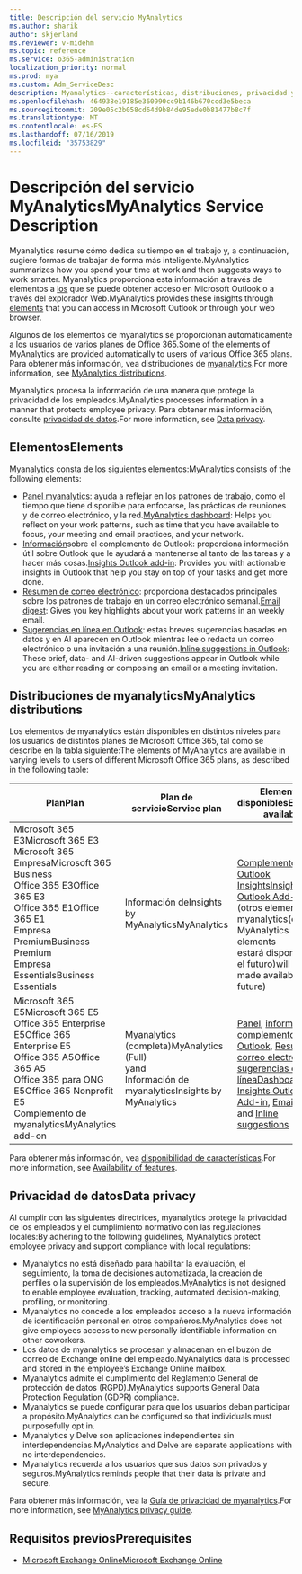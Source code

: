 ```yaml
---
title: Descripción del servicio MyAnalytics
ms.author: sharik
author: skjerland
ms.reviewer: v-midehm
ms.topic: reference
ms.service: o365-administration
localization_priority: normal
ms.prod: mya
ms.custom: Adm_ServiceDesc
description: Myanalytics--características, distribuciones, privacidad y requisitos previos
ms.openlocfilehash: 464938e19185e360990cc9b146b670ccd3e5beca
ms.sourcegitcommit: 209e05c2b058cd64d9b84de95ede0b81477b8c7f
ms.translationtype: MT
ms.contentlocale: es-ES
ms.lasthandoff: 07/16/2019
ms.locfileid: "35753829"
---
```

# <a name="myanalytics-service-description"></a><span data-ttu-id="0d8a0-103">Descripción del servicio MyAnalytics</span><span class="sxs-lookup"><span data-stu-id="0d8a0-103">MyAnalytics Service Description</span></span>

<span data-ttu-id="0d8a0-104">Myanalytics resume cómo dedica su tiempo en el trabajo y, a continuación, sugiere formas de trabajar de forma más inteligente.</span><span class="sxs-lookup"><span data-stu-id="0d8a0-104">MyAnalytics summarizes how you spend your time at work and then suggests ways to work smarter.</span></span> <span data-ttu-id="0d8a0-105">Myanalytics proporciona esta información a través de elementos a [los](#elements) que se puede obtener acceso en Microsoft Outlook o a través del explorador Web.</span><span class="sxs-lookup"><span data-stu-id="0d8a0-105">MyAnalytics provides these insights through [elements](#elements) that you can access in Microsoft Outlook or through your web browser.</span></span>

<span data-ttu-id="0d8a0-106">Algunos de los elementos de myanalytics se proporcionan automáticamente a los usuarios de varios planes de Office 365.</span><span class="sxs-lookup"><span data-stu-id="0d8a0-106">Some of the elements of MyAnalytics are provided automatically to users of various Office 365 plans.</span></span> <span data-ttu-id="0d8a0-107">Para obtener más información, vea distribuciones de [myanalytics](#myanalytics-distributions).</span><span class="sxs-lookup"><span data-stu-id="0d8a0-107">For more information, see [MyAnalytics distributions](#myanalytics-distributions).</span></span>  

<span data-ttu-id="0d8a0-108">Myanalytics procesa la información de una manera que protege la privacidad de los empleados.</span><span class="sxs-lookup"><span data-stu-id="0d8a0-108">MyAnalytics processes information in a manner that protects employee privacy.</span></span> <span data-ttu-id="0d8a0-109">Para obtener más información, consulte [privacidad de datos](#data-privacy).</span><span class="sxs-lookup"><span data-stu-id="0d8a0-109">For more information, see [Data privacy](#data-privacy).</span></span>

## <a name="elements"></a><span data-ttu-id="0d8a0-110">Elementos</span><span class="sxs-lookup"><span data-stu-id="0d8a0-110">Elements</span></span>

<span data-ttu-id="0d8a0-111">Myanalytics consta de los siguientes elementos:</span><span class="sxs-lookup"><span data-stu-id="0d8a0-111">MyAnalytics consists of the following elements:</span></span>

* <span data-ttu-id="0d8a0-112">[Panel myanalytics](https://docs.microsoft.com/workplace-analytics/myanalytics/use/dashboard-2): ayuda a reflejar en los patrones de trabajo, como el tiempo que tiene disponible para enfocarse, las prácticas de reuniones y de correo electrónico, y la red.</span><span class="sxs-lookup"><span data-stu-id="0d8a0-112">[MyAnalytics dashboard](https://docs.microsoft.com/workplace-analytics/myanalytics/use/dashboard-2): Helps you reflect on your work patterns, such as time that you have available to focus, your meeting and email practices, and your network.</span></span>
* <span data-ttu-id="0d8a0-113">[Información](https://docs.microsoft.com/workplace-analytics/myanalytics/use/add-in)sobre el complemento de Outlook: proporciona información útil sobre Outlook que le ayudará a mantenerse al tanto de las tareas y a hacer más cosas.</span><span class="sxs-lookup"><span data-stu-id="0d8a0-113">[Insights Outlook add-in](https://docs.microsoft.com/workplace-analytics/myanalytics/use/add-in): Provides you with actionable insights in Outlook that help you stay on top of your tasks and get more done.</span></span>
* <span data-ttu-id="0d8a0-114">[Resumen de correo electrónico](https://docs.microsoft.com/workplace-analytics/myanalytics/use/email-digest): proporciona destacados principales sobre los patrones de trabajo en un correo electrónico semanal.</span><span class="sxs-lookup"><span data-stu-id="0d8a0-114">[Email digest](https://docs.microsoft.com/workplace-analytics/myanalytics/use/email-digest): Gives you key highlights about your work patterns in an weekly email.</span></span>
* <span data-ttu-id="0d8a0-115">[Sugerencias en línea en Outlook](https://docs.microsoft.com/workplace-analytics/myanalytics/use/mya-notifications): estas breves sugerencias basadas en datos y en AI aparecen en Outlook mientras lee o redacta un correo electrónico o una invitación a una reunión.</span><span class="sxs-lookup"><span data-stu-id="0d8a0-115">[Inline suggestions in Outlook](https://docs.microsoft.com/workplace-analytics/myanalytics/use/mya-notifications): These brief, data- and AI-driven suggestions appear in Outlook while you are either reading or composing an email or a meeting invitation.</span></span>

## <a name="myanalytics-distributions"></a><span data-ttu-id="0d8a0-116">Distribuciones de myanalytics</span><span class="sxs-lookup"><span data-stu-id="0d8a0-116">MyAnalytics distributions</span></span>

<span data-ttu-id="0d8a0-117">Los elementos de myanalytics están disponibles en distintos niveles para los usuarios de distintos planes de Microsoft Office 365, tal como se describe en la tabla siguiente:</span><span class="sxs-lookup"><span data-stu-id="0d8a0-117">The elements of MyAnalytics are available in varying levels to users of different Microsoft Office 365 plans, as described in the following table:</span></span>

| <span data-ttu-id="0d8a0-118">Plan</span><span class="sxs-lookup"><span data-stu-id="0d8a0-118">Plan</span></span> | <span data-ttu-id="0d8a0-119">Plan de servicio</span><span class="sxs-lookup"><span data-stu-id="0d8a0-119">Service plan</span></span> | <span data-ttu-id="0d8a0-120">Elementos disponibles</span><span class="sxs-lookup"><span data-stu-id="0d8a0-120">Elements available</span></span> |
| --- | --- | ----- |
| <span data-ttu-id="0d8a0-121">Microsoft 365 E3</span><span class="sxs-lookup"><span data-stu-id="0d8a0-121">Microsoft 365 E3</span></span></br><span data-ttu-id="0d8a0-122">Microsoft 365 Empresa</span><span class="sxs-lookup"><span data-stu-id="0d8a0-122">Microsoft 365 Business</span></span></br><span data-ttu-id="0d8a0-123">Office 365 E3</span><span class="sxs-lookup"><span data-stu-id="0d8a0-123">Office 365 E3</span></span></br><span data-ttu-id="0d8a0-124">Office 365 E1</span><span class="sxs-lookup"><span data-stu-id="0d8a0-124">Office 365 E1</span></span></br><span data-ttu-id="0d8a0-125">Empresa Premium</span><span class="sxs-lookup"><span data-stu-id="0d8a0-125">Business Premium</span></span></br><span data-ttu-id="0d8a0-126">Empresa Essentials</span><span class="sxs-lookup"><span data-stu-id="0d8a0-126">Business Essentials</span></span> |  <br><span data-ttu-id="0d8a0-127">Información de</span><span class="sxs-lookup"><span data-stu-id="0d8a0-127">Insights by</span></span> <br><span data-ttu-id="0d8a0-128">MyAnalytics</span><span class="sxs-lookup"><span data-stu-id="0d8a0-128">MyAnalytics</span></span>| </br></br></br>[<span data-ttu-id="0d8a0-129">Complemento de Outlook Insights</span><span class="sxs-lookup"><span data-stu-id="0d8a0-129">Insights Outlook Add-in</span></span>](https://docs.microsoft.com/workplace-analytics/myanalytics/use/add-in) <br> <span data-ttu-id="0d8a0-130">(otros elementos de myanalytics</span><span class="sxs-lookup"><span data-stu-id="0d8a0-130">(other MyAnalytics elements</span></span><br> <span data-ttu-id="0d8a0-131">estará disponible en el futuro)</span><span class="sxs-lookup"><span data-stu-id="0d8a0-131">will be made available in the future)</span></span>|
| <span data-ttu-id="0d8a0-132">Microsoft 365 E5</span><span class="sxs-lookup"><span data-stu-id="0d8a0-132">Microsoft 365 E5</span></span></br><span data-ttu-id="0d8a0-133">Office 365 Enterprise E5</span><span class="sxs-lookup"><span data-stu-id="0d8a0-133">Office 365 Enterprise E5</span></span></br><span data-ttu-id="0d8a0-134">Office 365 A5</span><span class="sxs-lookup"><span data-stu-id="0d8a0-134">Office 365 A5</span></span></br><span data-ttu-id="0d8a0-135">Office 365 para ONG E5</span><span class="sxs-lookup"><span data-stu-id="0d8a0-135">Office 365 Nonprofit E5</span></span></br><span data-ttu-id="0d8a0-136">Complemento de myanalytics</span><span class="sxs-lookup"><span data-stu-id="0d8a0-136">MyAnalytics add-on</span></span> | <span data-ttu-id="0d8a0-137">Myanalytics (completa)</span><span class="sxs-lookup"><span data-stu-id="0d8a0-137">MyAnalytics (Full)</span></span><br><span data-ttu-id="0d8a0-138">y</span><span class="sxs-lookup"><span data-stu-id="0d8a0-138">and</span></span><br>  <span data-ttu-id="0d8a0-139">Información de myanalytics</span><span class="sxs-lookup"><span data-stu-id="0d8a0-139">Insights by MyAnalytics</span></span> | </br><span data-ttu-id="0d8a0-140">[Panel](https://docs.microsoft.com/workplace-analytics/myanalytics/use/dashboard-2), [información complemento de Outlook](https://docs.microsoft.com/workplace-analytics/myanalytics/use/add-in), [Resumen de correo electrónico](https://docs.microsoft.com/workplace-analytics/myanalytics/use/email-digest-2)y [sugerencias en línea](https://docs.microsoft.com/workplace-analytics/myanalytics/use/mya-notifications)</span><span class="sxs-lookup"><span data-stu-id="0d8a0-140">[Dashboard](https://docs.microsoft.com/workplace-analytics/myanalytics/use/dashboard-2), [Insights Outlook Add-in](https://docs.microsoft.com/workplace-analytics/myanalytics/use/add-in), [Email digest](https://docs.microsoft.com/workplace-analytics/myanalytics/use/email-digest-2), and [Inline suggestions](https://docs.microsoft.com/workplace-analytics/myanalytics/use/mya-notifications)</span></span> |

<span data-ttu-id="0d8a0-141">Para obtener más información, vea [disponibilidad de características](https://docs.microsoft.com/workplace-analytics/myanalytics/overview/plans-environments).</span><span class="sxs-lookup"><span data-stu-id="0d8a0-141">For more information, see [Availability of features](https://docs.microsoft.com/workplace-analytics/myanalytics/overview/plans-environments).</span></span>

## <a name="data-privacy"></a><span data-ttu-id="0d8a0-142">Privacidad de datos</span><span class="sxs-lookup"><span data-stu-id="0d8a0-142">Data privacy</span></span>

<span data-ttu-id="0d8a0-143">Al cumplir con las siguientes directrices, myanalytics protege la privacidad de los empleados y el cumplimiento normativo con las regulaciones locales:</span><span class="sxs-lookup"><span data-stu-id="0d8a0-143">By adhering to the following guidelines, MyAnalytics protect employee privacy and support compliance with local regulations:</span></span>

* <span data-ttu-id="0d8a0-144">Myanalytics no está diseñado para habilitar la evaluación, el seguimiento, la toma de decisiones automatizada, la creación de perfiles o la supervisión de los empleados.</span><span class="sxs-lookup"><span data-stu-id="0d8a0-144">MyAnalytics is not designed to enable employee evaluation, tracking, automated decision-making, profiling, or monitoring.</span></span>
* <span data-ttu-id="0d8a0-145">Myanalytics no concede a los empleados acceso a la nueva información de identificación personal en otros compañeros.</span><span class="sxs-lookup"><span data-stu-id="0d8a0-145">MyAnalytics does not give employees access to new personally identifiable information on other coworkers.</span></span>
* <span data-ttu-id="0d8a0-146">Los datos de myanalytics se procesan y almacenan en el buzón de correo de Exchange online del empleado.</span><span class="sxs-lookup"><span data-stu-id="0d8a0-146">MyAnalytics data is processed and stored in the employee’s Exchange Online mailbox.</span></span>
* <span data-ttu-id="0d8a0-147">Myanalytics admite el cumplimiento del Reglamento General de protección de datos (RGPD).</span><span class="sxs-lookup"><span data-stu-id="0d8a0-147">MyAnalytics supports General Data Protection Regulation (GDPR) compliance.</span></span>
* <span data-ttu-id="0d8a0-148">Myanalytics se puede configurar para que los usuarios deban participar a propósito.</span><span class="sxs-lookup"><span data-stu-id="0d8a0-148">MyAnalytics can be configured so that individuals must purposefully opt in.</span></span>
* <span data-ttu-id="0d8a0-149">Myanalytics y Delve son aplicaciones independientes sin interdependencias.</span><span class="sxs-lookup"><span data-stu-id="0d8a0-149">MyAnalytics and Delve are separate applications with no interdependencies.</span></span>
* <span data-ttu-id="0d8a0-150">Myanalytics recuerda a los usuarios que sus datos son privados y seguros.</span><span class="sxs-lookup"><span data-stu-id="0d8a0-150">MyAnalytics reminds people that their data is private and secure.</span></span>

<span data-ttu-id="0d8a0-151">Para obtener más información, vea la [Guía de privacidad de myanalytics](https://docs.microsoft.com/workplace-analytics/myanalytics/overview/privacy-guide).</span><span class="sxs-lookup"><span data-stu-id="0d8a0-151">For more information, see [MyAnalytics privacy guide](https://docs.microsoft.com/workplace-analytics/myanalytics/overview/privacy-guide).</span></span>

## <a name="prerequisites"></a><span data-ttu-id="0d8a0-152">Requisitos previos</span><span class="sxs-lookup"><span data-stu-id="0d8a0-152">Prerequisites</span></span>

* [<span data-ttu-id="0d8a0-153">Microsoft Exchange Online</span><span class="sxs-lookup"><span data-stu-id="0d8a0-153">Microsoft Exchange Online</span></span>](https://docs.microsoft.com/office365/servicedescriptions/exchange-online-service-description/exchange-online-service-description)
